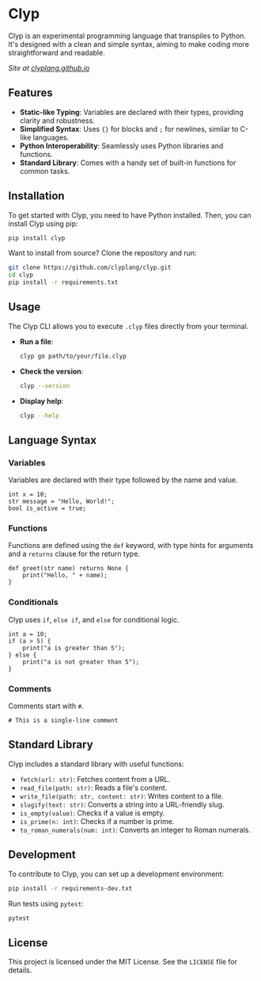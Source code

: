 # Clyp

Clyp is an experimental programming language that transpiles to Python. It's designed with a clean and simple syntax, aiming to make coding more straightforward and readable.

*Site at [clyplang.github.io](https://clyplang.github.io/)*

## Features

- **Static-like Typing**: Variables are declared with their types, providing clarity and robustness.
- **Simplified Syntax**: Uses `{}` for blocks and `;` for newlines, similar to C-like languages.
- **Python Interoperability**: Seamlessly uses Python libraries and functions.
- **Standard Library**: Comes with a handy set of built-in functions for common tasks.

## Installation

To get started with Clyp, you need to have Python installed. Then, you can install Clyp using pip:

```bash
pip install clyp
```

Want to install from source? Clone the repository and run:

```bash
git clone https://github.com/clyplang/clyp.git
cd clyp
pip install -r requirements.txt
```

## Usage

The Clyp CLI allows you to execute `.clyp` files directly from your terminal.

- **Run a file**:

  ```bash
  clyp go path/to/your/file.clyp
  ```

- **Check the version**:

  ```bash
  clyp --version
  ```

- **Display help**:

  ```bash
  clyp --help
  ```

## Language Syntax

### Variables

Variables are declared with their type followed by the name and value.

```clyp
int x = 10;
str message = "Hello, World!";
bool is_active = true;
```

### Functions

Functions are defined using the `def` keyword, with type hints for arguments and a `returns` clause for the return type.

```clyp
def greet(str name) returns None {
    print("Hello, " + name);
}
```

### Conditionals

Clyp uses `if`, `else if`, and `else` for conditional logic.

```clyp
int a = 10;
if (a > 5) {
    print("a is greater than 5");
} else {
    print("a is not greater than 5");
}
```

### Comments

Comments start with `#`.

```clyp
# This is a single-line comment
```

## Standard Library

Clyp includes a standard library with useful functions:

- `fetch(url: str)`: Fetches content from a URL.
- `read_file(path: str)`: Reads a file's content.
- `write_file(path: str, content: str)`: Writes content to a file.
- `slugify(text: str)`: Converts a string into a URL-friendly slug.
- `is_empty(value)`: Checks if a value is empty.
- `is_prime(n: int)`: Checks if a number is prime.
- `to_roman_numerals(num: int)`: Converts an integer to Roman numerals.

## Development

To contribute to Clyp, you can set up a development environment:

```bash
pip install -r requirements-dev.txt
```

Run tests using `pytest`:

```bash
pytest
```

## License

This project is licensed under the MIT License. See the `LICENSE` file for details.
